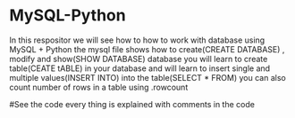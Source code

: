 # MySQL-Python
In this respositor we will see how to how to work with database using MySQL + Python
the mysql file shows how to create(CREATE DATABASE) , modify and show(SHOW DATABASE) database 
you will learn to create table(CEATE tABLE) in your database and will learn to insert single and multiple values(INSERT INTO) into the table(SELECT * FROM)
you can also count number of rows in a table using .rowcount

#See the code every thing is explained with comments in the code
